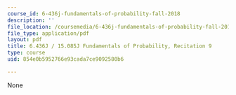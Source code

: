```yaml
---
course_id: 6-436j-fundamentals-of-probability-fall-2018
description: ''
file_location: /coursemedia/6-436j-fundamentals-of-probability-fall-2018/854e0b5952766e93cada7ce9092580b6_MIT6_436JF18_rec9.pdf
file_type: application/pdf
layout: pdf
title: 6.436J / 15.085J Fundamentals of Probability, Recitation 9
type: course
uid: 854e0b5952766e93cada7ce9092580b6

---
```

None